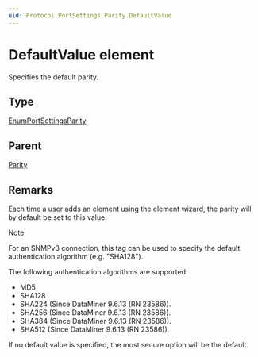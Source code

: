 ```yaml
---
uid: Protocol.PortSettings.Parity.DefaultValue
---
```


# DefaultValue element

Specifies the default parity.

## Type

[EnumPortSettingsParity](xref:Protocol-EnumPortSettingsParity)

## Parent

[Parity](xref:Protocol.PortSettings.Parity)

## Remarks

Each time a user adds an element using the element wizard, the parity will by default be set to this value.

> [!NOTE]
> For an SNMPv3 connection, this tag can be used to specify the default authentication algorithm (e.g. "SHA128").
>
> The following authentication algorithms are supported:
>
> - MD5
> - SHA128
> - SHA224 (Since DataMiner 9.6.13 (RN 23586)).
> - SHA256 (Since DataMiner 9.6.13 (RN 23586)).
> - SHA384 (Since DataMiner 9.6.13 (RN 23586)).
> - SHA512 (Since DataMiner 9.6.13 (RN 23586)).
>
> If no default value is specified, the most secure option will be the default.
